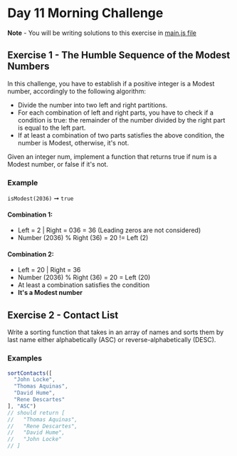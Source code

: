 # Day 11 Morning Challenge
**Note** - You will be writing solutions to this exercise in [main.js file](./main.js)

## Exercise 1 - The Humble Sequence of the Modest Numbers
In this challenge, you have to establish if a positive integer is a Modest number, accordingly to the following algorithm:

- Divide the number into two left and right partitions.
- For each combination of left and right parts, you have to check if a condition is true: the remainder of the number divided by the right part is equal to the left part.
- If at least a combination of two parts satisfies the above condition, the number is Modest, otherwise, it's not.

Given an integer num, implement a function that returns true if num is a Modest number, or false if it's not.

### Example

`isModest(2036)` ➞ `true`

#### Combination 1:

- Left = 2 | Right = 036 = 36 (Leading zeros are not considered)
- Number (2036) % Right (36) =  20 != Left (2)

#### Combination 2:

- Left = 20 | Right = 36
- Number (2036) % Right (36) = 20 = Left (20)
- At least a combination satisfies the condition
- **It's a Modest number**


## Exercise 2 - Contact List
Write a sorting function that takes in an array of names and sorts them by last name either alphabetically (ASC) or reverse-alphabetically (DESC).

### Examples
```js
sortContacts([
  "John Locke",
  "Thomas Aquinas",
  "David Hume",
  "Rene Descartes"
], "ASC") 
// should return [
//   "Thomas Aquinas",
//   "Rene Descartes",
//   "David Hume",
//   "John Locke"
// ]
```
